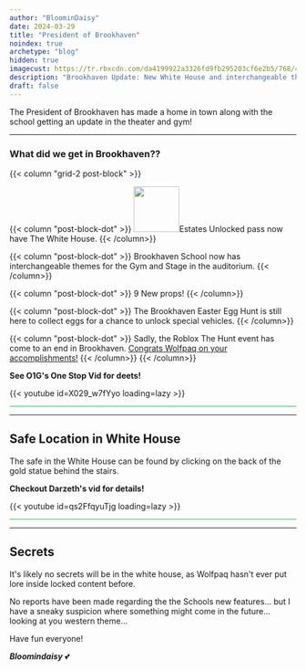 ```yaml
---
author: "BloominDaisy"
date: 2024-03-29
title: "President of Brookhaven"
noindex: true
archetype: "blog"
hidden: true
imagecust: https://tr.rbxcdn.com/da4199922a3326fd9fb295203cf6e2b5/768/432/Image/Png
description: "Brookhaven Update: New White House and interchangeable themes in school gym and theater."
draft: false
---
```


The President of Brookhaven has made a home in town along with the school getting an update in the theater and gym!

---

### What did we get in Brookhaven??

{{< column "grid-2 post-block" >}}

{{< column "post-block-dot" >}}
<img src="https://tr.rbxcdn.com/426be6561d270c3efc78788be6551e8a/420/420/Image/Png" loading="lazy" style="width: 80px; height: 80px;">Estates Unlocked pass now have The White House. 
{{< /column>}}

{{< column "post-block-dot" >}}
Brookhaven School now has interchangeable themes for the Gym and Stage in the auditorium. 
{{< /column>}}

{{< column "post-block-dot" >}}
9 New props!
{{< /column>}}

{{< column "post-block-dot" >}}
The Brookhaven Easter Egg Hunt is still here to collect eggs for a chance to unlock special vehicles.
{{< /column>}}

{{< column "post-block-dot" >}}
Sadly, the Roblox The Hunt event has come to an end in Brookhaven. [Congrats Wolfpaq on your accomplishments!](blog/archive/2024/march/03-15-24/)
{{< /column>}}
{{< /column>}}


<div class="grid-2 post-vid-dot">

**See O1G's One Stop Vid for deets!** 
<div class="grid-1">
{{< youtube id=X029_w7fYyo loading=lazy >}}
</div>
</div>

<hr style="background-color: #28b44c" size=8 class="post-block">

---

## Safe Location in White House

The safe in the White House can be found by clicking on the back of the gold statue behind the stairs.


<div class="grid-2 post-vid-dot">

**Checkout Darzeth's vid for details!** <div class="grid-1">{{< youtube id=qs2FfqyuTjg loading=lazy >}}</div>

</div>

<hr style="background-color: #28b44c" size=8 class="post-block">

---

## Secrets

It's likely no secrets will be in the white house, as Wolfpaq hasn't ever put lore inside locked content before. 

No reports have been made regarding the the Schools new features... but I have a sneaky suspicion where something might come in the future... looking at you western theme...

Have fun everyone!

_**Bloomindaisy**_ <span class="nowrap"><span class="emojify">💕</span>
